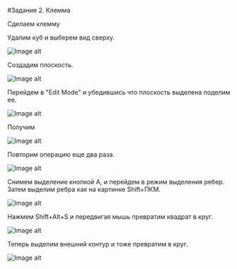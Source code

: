 #Задание 2. Клемма

Сделаем клемму

Удалим куб и выберем вид сверху.

![Image alt](https://github.com/vislouhi/Blender-Labs/raw/master/images/lesson2/image7.png)

Создадим плоскость.

![Image alt](https://github.com/vislouhi/Blender-Labs/raw/master/images/lesson2/image9.png)

Перейдем в "Edit Mode" и убедившись что плоскость выделена  поделим ее.

![Image alt](https://github.com/vislouhi/Blender-Labs/raw/master/images/lesson2/image8.png)

Получим

![Image alt](https://github.com/vislouhi/Blender-Labs/raw/master/images/lesson2/image11.png)

Повторим операцию еще два раза.

![Image alt](https://github.com/vislouhi/Blender-Labs/raw/master/images/lesson2/image10.png)

Снимем выделение кнопкой А, и перейдем в режим выделения ребер. Затем выделим ребра как на картинке Shift+ПКМ.

![Image alt](https://github.com/vislouhi/Blender-Labs/raw/master/images/lesson2/image13.png)

Нажмем Shift+Alt+S и передвигая мышь превратим квадрат в круг.

![Image alt](https://github.com/vislouhi/Blender-Labs/raw/master/images/lesson2/image12.png)


Теперь выделим внешний контур и тоже превратим в круг.

![Image alt](https://github.com/vislouhi/Blender-Labs/raw/master/images/lesson2/image15.png)
